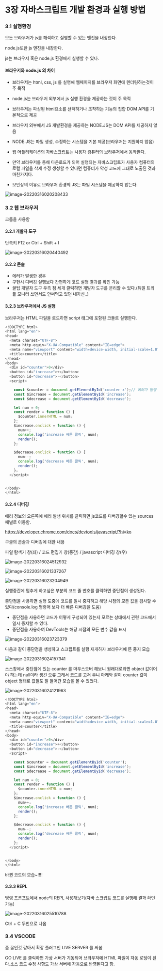 # 3장 자바스크립트 개발 환경과 실행 방법

### 3.1 실행환경

모든 브라우저가 js를 해석하고 실행할 수 있는 엔진을 내장한다.

node.js또한 js 엔진을 내장한다.

js는 브라우저 혹은 node.js 환경에서 실행할 수 있다.

#### 브라우저와 node.js 의 차이

- 브라우저는 html, css, js 를 실행해 웹페이지를 브라우저 화면에 렌더링하는것이 주 목적

- node.js는 브라우저 외부에서 js 실행 환경을 제공하는 것이 주 목적

- 브라우저는 파싱된 html요소를 선택하거나 조작하는 기능의 집합 DOM API를 기본적으로 제공

- 브라우저 외부에서 JS 개발환경을 제공하는 NODE.JS는 DOM API를 제공하지 않음
- NODE.JS는 파일 생성, 수정하는 시스템을 기본 제공(브라우저는 지원하지 않음)
- 웹 어플리케이션의 자바스크립트는 사용자 컴퓨터의 브라우저에서 동작한다.
- 만약 브라우저를 통해 다운로드가 되어 실행되는 자바스크립트가 사용자 컴퓨터의 로컬 파일을 삭제 수정 생성할 수 있다면 컴퓨터가 악성 코드에 그대로 노출된 것과 마찬가지다.
- 보안상의 이유로 브라우저 환경의 JS는 파일 시스템을 제공하지 않는다.

![image-20220316020208433](3장.assets/image-20220316020208433.png)

### 3.2 웹 브라우저

크롬을 사용함

#### 3.2.1 개발자 도구 

단축키 F12 or Ctrl + Shift + I

![image-20220316020440492](3장.assets/image-20220316020440492.png)

#### 3.2.2 콘솔

- 에러가 발생한 경우
- 구현시 디버깅 실행보다 간편하게 코드 실행 결과를 확인 가능
- 꿀팁 개발자 도구 우측 점 세개 클릭하면 개발자 도구를 분리할 수 있다.(듀얼 트리플 모니터 쓰면서도 안써먹고 있던 내자신..)

#### 3.2.3 브라우저에서 JS 실행

브라우저는 HTML 파일을 로드하면 script 태그에 포함된 코들르 실행한다.

```javascript
<!DOCTYPE html>
<html lang="en">
<head>
  <meta charset="UTF-8">
  <meta http-equiv="X-UA-Compatible" content="IE=edge">
  <meta name="viewport" content="width=device-width, initial-scale=1.0">
  <title>counter</title>
</head>
<body>
  <div id="counter">0</div>
  <button id="increase">+</button>
  <button id="decrease">-</button>
  <script>

    const $counter = document.getElementById('counter-x');// 에러가 발생
    const $increase = document.getElementById('increase');
    const $decrease = document.getElementById('decrease');

    let num = 0;
    const render = function () {
      $counter.innerHTML = num;
    };
    $increase.onclick = function () {
      num++;
      console.log('increase 버튼 클릭', num);
      render();
    };

    $decrease.onclick = function () {
      num--;
      console.log('decrease 버튼 클릭', num);
      render();
    };
  </script>

  
</body>
</html>
```

#### 3.2.4 디버깅

에러 정보의 오른쪽에 에러 발생 위치를 클릭하면 js코드를 디버깅할수 있는 sources 패널로 이동함.

https://developer.chrome.com/docs/devtools/javascript/?hi=ko

구글의 콘솔과 디버깅에 대한 내용

파일 탐색기 창(좌) / 코드 편집기 창(중간) / javascript 디버깅 창(우)

![image-20220316024512932](3장.assets/image-20220316024512932.png)

![image-20220316021337267](3장.assets/image-20220316021337267.png)

![image-20220316023204949](3장.assets/image-20220316023204949.png)

실행중간에 멈추게 하고싶은 부분의 코드 줄 번호를 클릭하면 중단점이 생성된다.

 중단점을 사용하면 실행 도중에 코드를 일시 중지하고 해당 시점의 모든 값을 검사할 수 있다(console.log 명령어 보다 더 빠른 디버깅을 도움)

- 중단점을 사용하면 코드가 어떻게 구성되어 있는지 모르는 상태에서 관련 코드에서 일시 중지할 수 있다.
- 중단점을 사용하여 DevTools는 해당 시점의 모든 변수 값을 표시

![image-20220316023723379](3장.assets/image-20220316023723379.png)

다음과 같이 중단점을 생성하고 스크립트를 실행 재개하자 브라우저에 뜬 중지 모습

![image-20220316024157341](3장.assets/image-20220316024157341.png)

소스창에서 중단점에 있는 counter 를 마우스오버 해보니 원래대로라면 object 값이어야 하는데 null이라 생긴 오류 그래서 코드를 고쳐 주니 아래와 같이 counter 값이 object 형태로 값들도 잘 들어간 모습을 볼 수 있었다.



![image-20220316024121963](3장.assets/image-20220316024121963.png)

```javascript
<!DOCTYPE html>
<html lang="en">
<head>
  <meta charset="UTF-8">
  <meta http-equiv="X-UA-Compatible" content="IE=edge">
  <meta name="viewport" content="width=device-width, initial-scale=1.0">
  <title>counter</title>
</head>
<body>
  <div id="counter">0</div>
  <button id="increase">+</button>
  <button id="decrease">-</button>
  <script>

    const $counter = document.getElementById('counter');
    const $increase = document.getElementById('increase');
    const $decrease = document.getElementById('decrease');

    let num = 0;
    const render = function () {
      $counter.innerHTML = num;
    };
    $increase.onclick = function () {
      num++;
      console.log('increase 버튼 클릭', num);
      render();
    };

    $decrease.onclick = function () {
      num--;
      console.log('decrease 버튼 클릭', num);
      render();
    };
  </script>

  
</body>
</html>
```

바뀐 코드의 모습~!!!!

#### 3.3.3 REPL

명령 프롬프트에서 node의 REPL 사용해보기(자바 스크립트 코드를 실행해 결과 확인 가능)

![image-20220316025510788](3장.assets/image-20220316025510788.png)

Ctrl + C 두번으로 나옴

 ### 3.4 VSCODE

좀 꿀인것 같아서 확장 플러그인 LIVE SERVER 를 써봄

 GO LIVE 를 클릭하면 가상 서버가 기동되어 브라우저에 HTML 파일이 자동 로딩이 된다.소스 코드 수정 사항도 가상 서버에 자동으로 반영된다고 함.